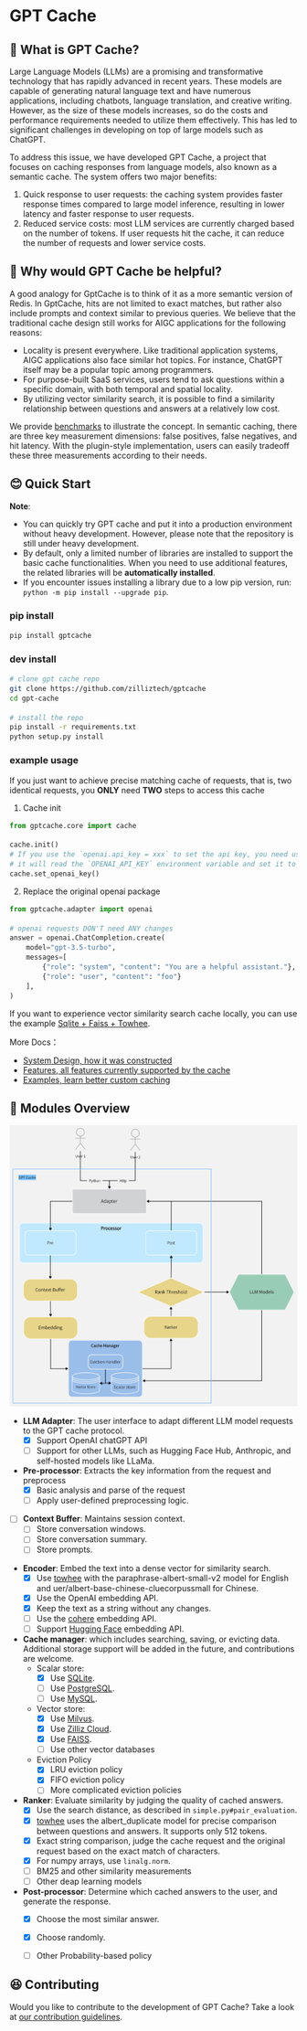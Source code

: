 # GPT Cache

## 🤠 What is GPT Cache?

Large Language Models (LLMs) are a promising and transformative technology that has rapidly advanced in recent years. These models are capable of generating natural language text and have numerous applications, including chatbots, language translation, and creative writing. However, as the size of these models increases, so do the costs and performance requirements needed to utilize them effectively. This has led to significant challenges in developing on top of large models such as ChatGPT.

To address this issue, we have developed GPT Cache, a project that focuses on caching responses from language models, also known as a semantic cache. The system offers two major benefits:

1. Quick response to user requests: the caching system provides faster response times compared to large model inference, resulting in lower latency and faster response to user requests.
2. Reduced service costs: most LLM services are currently charged based on the number of tokens. If user requests hit the cache, it can reduce the number of requests and lower service costs.

## 🤔 Why would GPT Cache be helpful?

A good analogy for GptCache is to think of it as a more semantic version of Redis. In GptCache, hits are not limited to exact matches, but rather also include prompts and context similar to previous queries. We believe that the traditional cache design still works for AIGC applications for the following reasons:

- Locality is present everywhere. Like traditional application systems, AIGC applications also face similar hot topics. For instance, ChatGPT itself may be a popular topic among programmers.
- For purpose-built SaaS services, users tend to ask questions within a specific domain, with both temporal and spatial locality.
- By utilizing vector similarity search, it is possible to find a similarity relationship between questions and answers at a relatively low cost.

We provide [benchmarks](https://github.com/zilliztech/gpt-cache/blob/main/example/benchmark/benchmark_sqlite_faiss_towhee.py) to illustrate the concept. In semantic caching, there are three key measurement dimensions: false positives, false negatives, and hit latency. With the plugin-style implementation, users can easily tradeoff these three measurements according to their needs.

## 😊 Quick Start

**Note**:
- You can quickly try GPT cache and put it into a production environment without heavy development. However, please note that the repository is still under heavy development.
- By default, only a limited number of libraries are installed to support the basic cache functionalities. When you need to use additional features, the related libraries will be **automatically installed**.
- If you encounter issues installing a library due to a low pip version, run: `python -m pip install --upgrade pip`.

### pip install

```bash
pip install gptcache
```

### dev install

```bash
# clone gpt cache repo
git clone https://github.com/zilliztech/gptcache
cd gpt-cache

# install the repo
pip install -r requirements.txt
python setup.py install
```

### example usage

If you just want to achieve precise matching cache of requests, that is, two identical requests, you **ONLY** need **TWO** steps to access this cache

1. Cache init

```python
from gptcache.core import cache

cache.init()
# If you use the `openai.api_key = xxx` to set the api key, you need use `cache.set_openai_key()` to replace it.
# it will read the `OPENAI_API_KEY` environment variable and set it to ensure the security of the key.
cache.set_openai_key()
```
2. Replace the original openai package

```python
from gptcache.adapter import openai

# openai requests DON'T need ANY changes
answer = openai.ChatCompletion.create(
    model="gpt-3.5-turbo",
    messages=[
        {"role": "system", "content": "You are a helpful assistant."},
        {"role": "user", "content": "foo"}
    ],
)
```

If you want to experience vector similarity search cache locally, you can use the example [Sqlite + Faiss + Towhee](example/sqlite_faiss_towhee/sqlite_faiss_towhee.py).

More Docs：
- [System Design, how it was constructed](doc/system.md)
- [Features, all features currently supported by the cache](doc/feature.md)
- [Examples, learn better custom caching](example/example.md)


## 🤗 Modules Overview

![GPTCache Struct](doc/GPTCacheStructure.png)

- **LLM Adapter**: The user interface to adapt different LLM model requests to the GPT cache protocol. 
    - [x]  Support OpenAI chatGPT API
    - [ ]  Support for other LLMs, such as Hugging Face Hub, Anthropic, and self-hosted models like LLaMa.
- **Pre-processor**: Extracts the key information from the request and preprocess
    - [x]  Basic analysis and parse of the request
    - [ ]  Apply user-defined preprocessing logic.
- [ ] **Context Buffer**: Maintains session context.
    - [ ] Store conversation windows.
    - [ ] Store conversation summary.
    - [ ] Store prompts.
- **Encoder**: Embed the text into a dense vector for similarity search.
    - [x]  Use [towhee](https://towhee.io/) with the paraphrase-albert-small-v2 model for English and uer/albert-base-chinese-cluecorpussmall for Chinese.
    - [x]  Use the OpenAI embedding API.
    - [x]  Keep the text as a string without any changes.
    - [ ]  Use the [cohere](https://docs.cohere.ai/reference/embed) embedding API.
    - [ ]  Support [Hugging Face](https://huggingface.co/) embedding API.
- **Cache manager**: which includes searching, saving, or evicting data. Additional storage support will be added in the future, and contributions are welcome.
    - Scalar store:
        - [x]  Use [SQLite](https://sqlite.org/docs.html).
        - [ ]  Use [PostgreSQL](https://www.postgresql.org/).
        - [ ]  Use [MySQL](https://www.mysql.com/).
    - Vector store:
        - [x]  Use [Milvus](https://milvus.io/).
        - [x]  Use [Zilliz Cloud](https://cloud.zilliz.com/).
        - [x]  Use [FAISS](https://faiss.ai/).
        - [ ]  Use other vector databases
    - Eviction Policy
        - [x]  LRU eviction policy
        - [x]  FIFO eviction policy
        - [ ]  More complicated eviction policies
- **Ranker**: Evaluate similarity by judging the quality of cached answers.
    - [x] Use the search distance, as described in `simple.py#pair_evaluation`.
    - [x] [towhee](https://towhee.io/) uses the albert_duplicate model for precise comparison between questions and answers. It supports only 512 tokens.
    - [x] Exact string comparison, judge the cache request and the original request based on the exact match of characters.
    - [x] For numpy arrays, use `linalg.norm`.
    - [ ] BM25 and other similarity measurements
    - [ ] Other deap learning models
- **Post-processor**: Determine which cached answers to the user, and generate the response.
    - [X] Choose the most similar answer.
    - [X] Choose randomly.
    - [ ] Other Probability-based policy 


## 😆 Contributing

Would you like to contribute to the development of GPT Cache? Take a look at [our contribution guidelines](doc/contributing.md).
